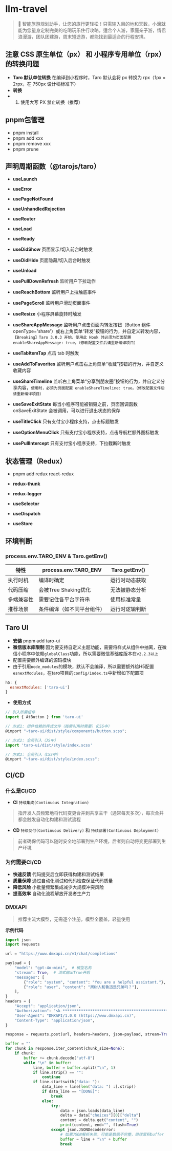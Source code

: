 # llm-travel

> 🚀 智能旅游规划助手，让您的旅行更轻松！只需输入目的地和天数，小滴就能为您量身定制完美的吃喝玩乐住行攻略，适合个人游，家庭亲子游，情侣浪漫游，团队团建游，周末短途游，都能找到最适合的行程安排。

## 注意 CSS 原生单位（px） 和 小程序专用单位（rpx） 的转换问题

- **Taro 默认单位转换** 在编译到小程序时，Taro 默认会将 px 转换为 rpx（1px = 2rpx，在 750px 设计稿标准下）
- **转换**
- 1. 使用大写 PX 禁止转换（推荐）

## pnpm包管理

- pnpm install
- pnpm add xxx
- pnpm remove xxx
- pnpm prune

## 声明周期函数（@tarojs/taro）

- **useLaunch**
- **useError**
- **usePageNotFound**
- **useUnhandledRejection**
- **useRouter**
- **useLoad**
- **useReady**
- **useDidShow**           页面显示/切入前台时触发
- **useDidHide**           页面隐藏/切入后台时触发
- **useUnload**
- **usePullDownRefresh**   监听用户下拉动作
- **useReachBottom**       监听用户上拉触底事件
- **usePageScroll**        监听用户滑动页面事件
- **useResize**            小程序屏幕旋转时触发
- **useShareAppMessage**  监听用户点击页面内转发按钮（Button 组件 openType='share'）或右上角菜单“转发”按钮的行为，并自定义转发内容，`【Breaking】Taro 3.0.3 开始，使用此 Hook 时必须为页面配置 enableShareAppMessage: true。（修改配置文件后请重新编译项目）`
- **useTabItemTap**  点击 tab 时触发
- **useAddToFavorites**  监听用户点击右上角菜单“收藏”按钮的行为，并自定义收藏内容
- **useShareTimeline**  监听右上角菜单“分享到朋友圈”按钮的行为，并自定义分享内容，`使用时，必须为页面配置 enableShareTimeline: true。（修改配置文件后请重新编译项目）`
- **useSaveExitState**  每当小程序可能被销毁之前，页面回调函数 onSaveExitState 会被调用，可以进行退出状态的保存

- **useTitleClick**       只有支付宝小程序支持，点击标题触发
- **useOptionMenuClick**  只有支付宝小程序支持，点击导航栏额外图标触发
- **usePullIntercept**    只有支付宝小程序支持，下拉截断时触发

## 状态管理（Redux）

- pnpm add redux react-redux

- **redux-thunk**
- **redux-logger**
- **useSelector**
- **useDispatch**
- **useStore**

## 环境判断

### process.env.TARO_ENV & Taro.getEnv()

| 特性         | process.env.TARO_ENV   | Taro.getEnv()         |
| ------------ | ---------------------- | --------------------- |
| 执行时机     | 编译时确定             | 运行时动态获取        |
| 代码压缩     | 会被Tree Shaking优化   | 无法被静态分析        |
| 多端兼容性   | 需要记住各平台字符串   | 使用标准常量          |
| 推荐场景     | 条件编译（如不同平台组件） | 运行时逻辑判断    |

## Taro UI

- **安装** pnpm add taro-ui
- **微信版本库限制** 因为要支持自定义主题功能，需要将样式从组件中抽离，在微信小程序中依赖`globalClass`功能，所以需要微信基础库版本在`v2.2.3以上`
- 配置需要额外编译的源码模块
- 由于引用`node_modules`的模块，默认不会编译，所以需要额外给H5配置`esnextModules`，在taro项目的`config/index.ts`中新增如下配置项
```javascript
h5: {
  esnextModules: ['taro-ui']
}
```
- **使用方式**
```javascript
// 引入所需组件
import { AtButton } from 'taro-ui'

// 方式1: 组件依赖的样式文件（按需引用时需要）（CSS中）
@import "~taro-ui/dist/style/components/button.scss";

// 方式2: 全局引入（JS中）
import 'taro-ui/dist/style/index.scss'

// 方式3: 全局引入（CSS中）
@import "~taro-ui/dist/style/index.scss";
```

## CI/CD

### 什么是CI/CD

- **CI** `持续集成(Continuous Integration)`
> 指开发人员频繁地将代码变更合并到共享主干（通常每天多次），每次合并都会触发自动化构建和测试流程
- **CD** `持续交付(Continuous Delivery)` 和 `持续部署(Continuous Deployment)`
> 前者确保代码可以随时安全地部署到生产环境，后者则自动将变更部署到生产环境

### 为何需要CI/CD

- **快速反馈** 代码提交后立即获得构建和测试结果
- **质量保障** 通过自动化测试和代码检查保证代码质量
- **降低风险** 小批量频繁集成减少大规模冲突风险
- **提高效率** 自动化流程解放开发者生产力

### DMXAPI

> 推荐主流大模型，无需逐个注册，模型全覆盖，轻量使用

**示例代码**

```python
import json
import requests

url = "https://www.dmxapi.cn/v1/chat/completions"

payload = {
    "model": "gpt-4o-mini",  # 模型名称
    "stream": True,  # 流式输出True开启
    "messages": [
        {"role": "system", "content": "You are a helpful assistant."},
        {"role": "user", "content": "周树人和鲁迅是兄弟吗？"},
    ],
}
headers = {
    "Accept": "application/json",
    "Authorization": "sk-****************************************************",  # 这里放你的 DMXAPI key
    "User-Agent": "DMXAPI/1.0.0 (https://www.dmxapi.cn)",
    "Content-Type": "application/json",
}

response = requests.post(url, headers=headers, json=payload, stream=True)

buffer = ""
for chunk in response.iter_content(chunk_size=None):
    if chunk:
        buffer += chunk.decode("utf-8")
        while "\n" in buffer:
            line, buffer = buffer.split("\n", 1)
            if line.strip() == "":
                continue
            if line.startswith("data: "):
                data_line = line[len("data: ") :].strip()
                if data_line == "[DONE]":
                    break
                else:
                    try:
                        data = json.loads(data_line)
                        delta = data["choices"][0]["delta"]
                        content = delta.get("content", "")
                        print(content, end="", flush=True)
                    except json.JSONDecodeError:
                        # 如果JSON解析失败，可能是数据不完整，继续累积buffer
                        buffer = line + "\n" + buffer
                        break
```
